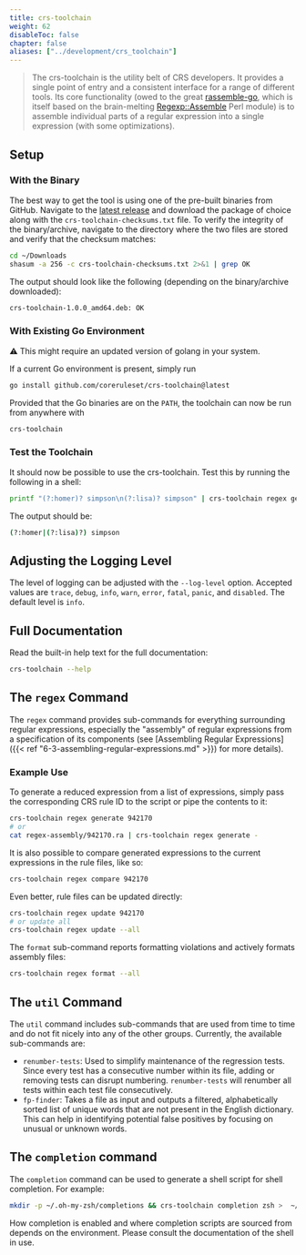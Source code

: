 ```yaml
---
title: crs-toolchain
weight: 62
disableToc: false
chapter: false
aliases: ["../development/crs_toolchain"]
---
```


> The crs-toolchain is the utility belt of CRS developers. It provides a single point of entry and a consistent interface for a range of different tools. Its core functionality (owed to the great [rassemble-go](https://github.com/itchyny/rassemble-go), which is itself based on the brain-melting [Regexp::Assemble](https://github.com/ronsavage/Regexp-Assemble) Perl module) is to assemble individual parts of a regular expression into a single expression (with some optimizations).

## Setup

### With the Binary

The best way to get the tool is using one of the pre-built binaries from GitHub. Navigate to the [latest release](https://github.com/coreruleset/crs-toolchain/releases/latest) and download the package of choice along with the `crs-toolchain-checksums.txt` file. To verify the integrity of the binary/archive, navigate to the directory where the two files are stored and verify that the checksum matches:

```bash
cd ~/Downloads
shasum -a 256 -c crs-toolchain-checksums.txt 2>&1 | grep OK
```

The output should look like the following (depending on the binary/archive downloaded):

```bash
crs-toolchain-1.0.0_amd64.deb: OK
```

### With Existing Go Environment

⚠️ This might require an updated version of golang in your system.

If a current Go environment is present, simply run

```bash
go install github.com/coreruleset/crs-toolchain@latest
```

Provided that the Go binaries are on the `PATH`, the toolchain can now be run from anywhere with

```bash
crs-toolchain
```

### Test the Toolchain

It should now be possible to use the crs-toolchain. Test this by running the following in a shell:

```bash
printf "(?:homer)? simpson\n(?:lisa)? simpson" | crs-toolchain regex generate -
```

The output should be:

```bash
(?:homer|(?:lisa)?) simpson
```

## Adjusting the Logging Level

The level of logging can be adjusted with the `--log-level` option. Accepted values are  `trace`, `debug`, `info`, `warn`, `error`, `fatal`, `panic`, and `disabled`. The default level is `info`.

## Full Documentation

Read the built-in help text for the full documentation:

```bash
crs-toolchain --help
```

## The `regex` Command

The `regex` command provides sub-commands for everything surrounding regular expressions, especially the "assembly" of regular expressions from a specification of its components (see [Assembling Regular Expressions]({{< ref "6-3-assembling-regular-expressions.md" >}}) for more details).

### Example Use

To generate a reduced expression from a list of expressions, simply pass the corresponding CRS rule ID to the script or pipe the contents to it:

```bash
crs-toolchain regex generate 942170
# or
cat regex-assembly/942170.ra | crs-toolchain regex generate -
```

It is also possible to compare generated expressions to the current expressions in the rule files, like so:

```bash
crs-toolchain regex compare 942170
```

Even better, rule files can be updated directly:

```bash
crs-toolchain regex update 942170
# or update all
crs-toolchain regex update --all
```

The `format` sub-command reports formatting violations and actively formats assembly files:
 
 ```bash
 crs-toolchain regex format --all
 ```

## The `util` Command

The `util` command includes sub-commands that are used from time to time and do not fit nicely into any of the other groups. Currently, the available sub-commands are:

* `renumber-tests`: Used to simplify maintenance of the regression tests. Since every test has a consecutive number within its file, adding or removing tests can disrupt numbering. `renumber-tests` will renumber all tests within each test file consecutively.
* `fp-finder`: Takes a file as input and outputs a filtered, alphabetically sorted list of unique words that are not present in the English dictionary. This can help in identifying potential false positives by focusing on unusual or unknown words.

## The `completion` command

The `completion` command can be used to generate a shell script for shell completion. For example:

```bash
mkdir -p ~/.oh-my-zsh/completions && crs-toolchain completion zsh >  ~/.oh-my-zsh/completions/_crs-toolchain
```

How completion is enabled and where completion scripts are sourced from depends on the environment. Please consult the documentation of the shell in use.
